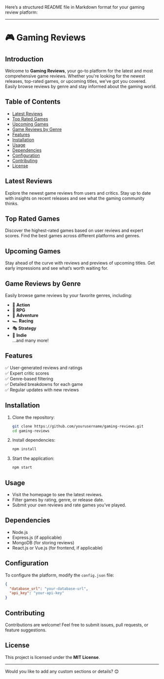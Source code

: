 Here’s a structured README file in Markdown format for your gaming review platform:  

---

# 🎮 Gaming Reviews  

## Introduction  
Welcome to **Gaming Reviews**, your go-to platform for the latest and most comprehensive game reviews. Whether you're looking for the newest releases, top-rated games, or upcoming titles, we've got you covered. Easily browse reviews by genre and stay informed about the gaming world.  

## Table of Contents  
- [Latest Reviews](#latest-reviews)  
- [Top Rated Games](#top-rated-games)  
- [Upcoming Games](#upcoming-games)  
- [Game Reviews by Genre](#game-reviews-by-genre)  
- [Features](#features)  
- [Installation](#installation)  
- [Usage](#usage)  
- [Dependencies](#dependencies)  
- [Configuration](#configuration)  
- [Contributing](#contributing)  
- [License](#license)  

## Latest Reviews  
Explore the newest game reviews from users and critics. Stay up to date with insights on recent releases and see what the gaming community thinks.  

## Top Rated Games  
Discover the highest-rated games based on user reviews and expert scores. Find the best games across different platforms and genres.  

## Upcoming Games  
Stay ahead of the curve with reviews and previews of upcoming titles. Get early impressions and see what’s worth waiting for.  

## Game Reviews by Genre  
Easily browse game reviews by your favorite genres, including:  
- 🎯 **Action**  
- 🏹 **RPG**  
- 🧩 **Adventure**  
- 🏎 **Racing**  
- 🎭 **Strategy**  
- 👾 **Indie**  
...and many more!  

## Features  
✅ User-generated reviews and ratings  
✅ Expert critic scores  
✅ Genre-based filtering  
✅ Detailed breakdowns for each game  
✅ Regular updates with new reviews  

## Installation  
1. Clone the repository:  
   ```sh
   git clone https://github.com/yourusername/gaming-reviews.git
   cd gaming-reviews
   ```  
2. Install dependencies:  
   ```sh
   npm install  
   ```  
3. Start the application:  
   ```sh
   npm start  
   ```  

## Usage  
- Visit the homepage to see the latest reviews.  
- Filter games by rating, genre, or release date.  
- Submit your own reviews and rate games you’ve played.  

## Dependencies  
- Node.js  
- Express.js (if applicable)  
- MongoDB (for storing reviews)  
- React.js or Vue.js (for frontend, if applicable)  

## Configuration  
To configure the platform, modify the `config.json` file:  
```json
{
  "database_url": "your-database-url",
  "api_key": "your-api-key"
}
```  

## Contributing  
Contributions are welcome! Feel free to submit issues, pull requests, or feature suggestions.  

## License  
This project is licensed under the **MIT License**.  

---

Would you like to add any custom sections or details? 😊
